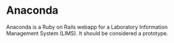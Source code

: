 Anaconda
========

Anaconda is a Ruby on Rails webapp for a Laboratory Information Management System (LIMS). It should be considered a prototype.